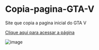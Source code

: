 # Copia-pagina-GTA-V
Site que copia a pagina inicial do GTA V

[Clique aqui para acessar a página](https://arrozdoce007.github.io/Copia-pagina-GTA-V/)


![image](https://github.com/ArrozDoce007/Copia-pagina-GTA-V/assets/143344186/3858b418-6ff0-40a6-b295-681f10db8ee0)
